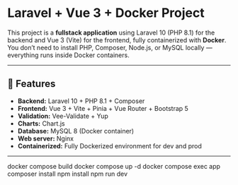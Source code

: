 # Laravel + Vue 3 + Docker Project

This project is a **fullstack application** using Laravel 10 (PHP 8.1) for the backend and Vue 3 (Vite) for the frontend, fully containerized with **Docker**.  
You don’t need to install PHP, Composer, Node.js, or MySQL locally — everything runs inside Docker containers.

---

## 🚀 Features

- **Backend:** Laravel 10 + PHP 8.1 + Composer
- **Frontend:** Vue 3 + Vite + Pinia + Vue Router + Bootstrap 5
- **Validation:** Vee-Validate + Yup
- **Charts:** Chart.js
- **Database:** MySQL 8 (Docker container)
- **Web server:** Nginx
- **Containerized:** Fully Dockerized environment for dev and prod

---
docker compose build
docker compose up -d
docker compose exec app composer install
npm install
npm run dev



